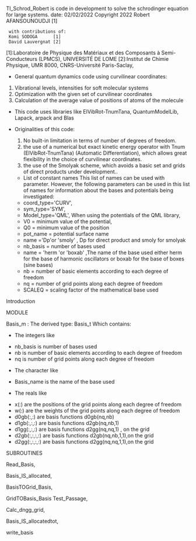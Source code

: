 TI_Schrod_Robert is code in development to solve the schrodinger equation for large systems.
date: 02/02/2022
Copyright 2022 Robert AFANSOUNOUDJI [1]

     with contributions of:
     Komi SODOGA      [1]
     David Lauvergnat [2]

[1]:Laboratoire de Physique des Matériaux et des Composants à Semi-Conducteurs (LPMCS), UNIVERSITÉ DE LOME
[2]:Institut de Chimie Physique, UMR 8000, CNRS-Université Paris-Saclay,

- General quantum dynamics code using curvilinear coordinates:
 1. Vibrational levels, intensities for soft molecular systems
 2. Optimization with the given set of curvilinear coordinates
 3. Calculation of the average value of positions of atoms of the molecule

- This code uses libraries like ElVibRot-TnumTana, QuantumModelLib, Lapack, arpack and Blas

- Originalities of this code:
   1. No built-in limitation in terms of number of degrees of freedom.
   2. the use of a numerical but exact kinetic energy operator with Tnum (ElVibRot-TnumTana) (Automatic Differentiation),    which allows great flexibility in the choice of curvilinear coordinates.
   2. the use of the Smolyak scheme, which avoids a basic set and grids of direct products under development..

   - List of constant names
    This list of names can be used with parameter. However, the following parameters can be used in this  list of names for information about the bases and potentials being investigated:

   * coord_type='CURV',
   * sym_type='SYM',
   * Model_type='QML', When using the potentials of the QML library,
   * V0 =  minimum value of the potential,
   * Q0 =  minimum value of the position  
   * pot_name = potential surface name
   * name ='Dp'or 'smoly' , Dp for direct product and smoly for smolyak
   * nb_basis = number of bases used   
   * name = 'herm 'or 'boxab' ,The name of the base used either herm for the base of harmonic   oscillators or boxab for the base of boxes (sine bases)  
   * nb = number of basic elements according to each degree of freedom
   * nq = number of grid points along each degree of freedom
   * SCALEQ =   scaling factor of the mathematical base used  



































Introduction

MODULE

 Basis_m :
  The derived type:
  Basis_t Which contains:
  * The integers like
  - nb_basis is number of bases used   
  - nb  is number of basic elements according to each degree of freedom        
  - nq  is number of grid points along each degree of freedom      
  * The character like
  - Basis_name is the name of the base  used
  * The reals like
  - x(:) are the positions of the grid points along each degree of freedom
  - w(:) are the weights of the grid points along each degree of freedom
  - d0gb(:,:)      are basis functions d0gb(nq,nb)
  - d1gb(:,:,:)    are basis functions d2gb(nq,nb,1)
  - d1gg(:,:,:)    are basis functions d2gg(nq,nq,1) , on the grid
  - d2gb(:,:,:,:)  are basis functions d2gb(nq,nb,1,1),on the grid
  - d2gg(:,:,:,:)  are basis functions d2gg(nq,nq,1,1),on the grid


 SUBROUTINES

 Read_Basis,

 Basis_IS_allocated,

 BasisTOGrid_Basis,

 GridTOBasis_Basis Test_Passage,

 Calc_dngg_grid,

 Basis_IS_allocatedtot,

 write_basis
